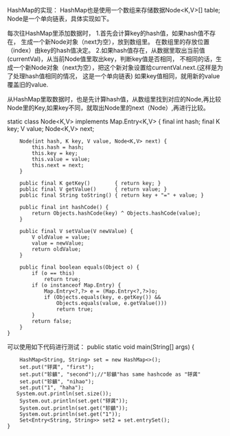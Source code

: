 HashMap的实现：
HashMap也是使用一个数组来存储数据Node<K,V>[] table; Node是一个单向链表，具体实现如下。

每次往HashMap里添加数据时， 
1.首先会计算key的hash值，如果hash值不存在， 生成一个新Node对象（next为空），放到数组里。
在数组里的存放位置（index）由key的hash值决定。
2.如果hash值存在，从数据里取出当前值(currentVal)，从当前Node值里取出key，判断key值是否相同，
不相同的话，生成一个新Node对象（next为空），把这个新对象设置给currentVal.next.(这样是为了处理hash值相同的情况， 这是一个单向链表)
如果key值相同，就用新的value覆盖旧的value.

从HashMap里取数据时，也是先计算hash值，从数组里找到对应的Node,再比较Node里的Key,如果key不同，就取出Node里的next（Node）,再进行比较。


   static class Node<K,V> implements Map.Entry<K,V> {
        final int hash;
        final K key;
        V value;
        Node<K,V> next;

        Node(int hash, K key, V value, Node<K,V> next) {
            this.hash = hash;
            this.key = key;
            this.value = value;
            this.next = next;
        }

        public final K getKey()        { return key; }
        public final V getValue()      { return value; }
        public final String toString() { return key + "=" + value; }

        public final int hashCode() {
            return Objects.hashCode(key) ^ Objects.hashCode(value);
        }

        public final V setValue(V newValue) {
            V oldValue = value;
            value = newValue;
            return oldValue;
        }

        public final boolean equals(Object o) {
            if (o == this)
                return true;
            if (o instanceof Map.Entry) {
                Map.Entry<?,?> e = (Map.Entry<?,?>)o;
                if (Objects.equals(key, e.getKey()) &&
                    Objects.equals(value, e.getValue()))
                    return true;
            }
            return false;
        }
    }

可以使用如下代码进行测试：
   public static void main(String[] args) {

        HashMap<String, String> set = new HashMap<>();
        set.put("轷龚", "first");
        set.put("轸齻", "second");//"轸齻"has same hashcode as "轷龚"
        set.put("轸齻", "nihao");
        set.put("1", "haha");
       System.out.println(set.size());
        System.out.println(set.get("轷龚"));
        System.out.println(set.get("轸齻"));
        System.out.println(set.get("1"));
        Set<Entry<String, String>> set2 = set.entrySet();
    }





